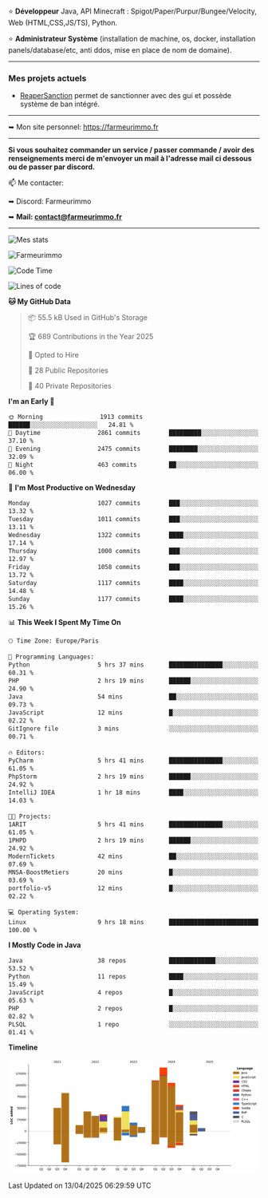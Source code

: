 ⭐ **Développeur** Java, API Minecraft : Spigot/Paper/Purpur/Bungee/Velocity, Web (HTML,CSS,JS/TS), Python.

⭐ **Administrateur Système** (installation de machine, os, docker, installation panels/database/etc, anti ddos, mise en place de nom de domaine).

---

### Mes projets actuels
- [ReaperSanction](https://www.spigotmc.org/resources/reapersanction.89580/) permet de sanctionner avec des gui et possède système de ban intégré.

---

➥ Mon site personnel: https://farmeurimmo.fr

---

**Si vous souhaitez commander un service / passer commande / avoir des renseignements merci de m'envoyer un mail à l'adresse mail ci dessous ou de passer par discord.**

📫 Me contacter:
 
   ➥ Discord: Farmeurimmo
   
   ➥ **Mail: contact@farmeurimmo.fr**

---

![Mes stats](https://github-readme-stats.farmeurimmo.fr/api?username=Farmeurimmo&count_private=true&show_icons=true&theme=radical)

<img src="https://komarev.com/ghpvc/?username=Farmeurimmo" alt="Farmeurimmo" />

<!--START_SECTION:waka-->
![Code Time](http://img.shields.io/badge/Code%20Time-1%2C963%20hrs%2053%20mins-blue)

![Lines of code](https://img.shields.io/badge/From%20Hello%20World%20I%27ve%20Written-829.6%20thousand%20lines%20of%20code-blue)

**🐱 My GitHub Data** 

> 📦 55.5 kB Used in GitHub's Storage 
 > 
> 🏆 689 Contributions in the Year 2025
 > 
> 💼 Opted to Hire
 > 
> 📜 28 Public Repositories 
 > 
> 🔑 40 Private Repositories 
 > 
**I'm an Early 🐤** 

```text
🌞 Morning                1913 commits        ██████░░░░░░░░░░░░░░░░░░░   24.81 % 
🌆 Daytime                2861 commits        █████████░░░░░░░░░░░░░░░░   37.10 % 
🌃 Evening                2475 commits        ████████░░░░░░░░░░░░░░░░░   32.09 % 
🌙 Night                  463 commits         ██░░░░░░░░░░░░░░░░░░░░░░░   06.00 % 
```
📅 **I'm Most Productive on Wednesday** 

```text
Monday                   1027 commits        ███░░░░░░░░░░░░░░░░░░░░░░   13.32 % 
Tuesday                  1011 commits        ███░░░░░░░░░░░░░░░░░░░░░░   13.11 % 
Wednesday                1322 commits        ████░░░░░░░░░░░░░░░░░░░░░   17.14 % 
Thursday                 1000 commits        ███░░░░░░░░░░░░░░░░░░░░░░   12.97 % 
Friday                   1058 commits        ███░░░░░░░░░░░░░░░░░░░░░░   13.72 % 
Saturday                 1117 commits        ████░░░░░░░░░░░░░░░░░░░░░   14.48 % 
Sunday                   1177 commits        ████░░░░░░░░░░░░░░░░░░░░░   15.26 % 
```


📊 **This Week I Spent My Time On** 

```text
🕑︎ Time Zone: Europe/Paris

💬 Programming Languages: 
Python                   5 hrs 37 mins       ███████████████░░░░░░░░░░   60.31 % 
PHP                      2 hrs 19 mins       ██████░░░░░░░░░░░░░░░░░░░   24.90 % 
Java                     54 mins             ██░░░░░░░░░░░░░░░░░░░░░░░   09.73 % 
JavaScript               12 mins             █░░░░░░░░░░░░░░░░░░░░░░░░   02.22 % 
GitIgnore file           3 mins              ░░░░░░░░░░░░░░░░░░░░░░░░░   00.71 % 

🔥 Editors: 
PyCharm                  5 hrs 41 mins       ███████████████░░░░░░░░░░   61.05 % 
PhpStorm                 2 hrs 19 mins       ██████░░░░░░░░░░░░░░░░░░░   24.92 % 
IntelliJ IDEA            1 hr 18 mins        ████░░░░░░░░░░░░░░░░░░░░░   14.03 % 

🐱‍💻 Projects: 
1ARIT                    5 hrs 41 mins       ███████████████░░░░░░░░░░   61.05 % 
1PHPD                    2 hrs 19 mins       ██████░░░░░░░░░░░░░░░░░░░   24.92 % 
ModernTickets            42 mins             ██░░░░░░░░░░░░░░░░░░░░░░░   07.69 % 
MNSA-BoostMetiers        20 mins             █░░░░░░░░░░░░░░░░░░░░░░░░   03.69 % 
portfolio-v5             12 mins             █░░░░░░░░░░░░░░░░░░░░░░░░   02.22 % 

💻 Operating System: 
Linux                    9 hrs 18 mins       █████████████████████████   100.00 % 
```

**I Mostly Code in Java** 

```text
Java                     38 repos            █████████████░░░░░░░░░░░░   53.52 % 
Python                   11 repos            ████░░░░░░░░░░░░░░░░░░░░░   15.49 % 
JavaScript               4 repos             █░░░░░░░░░░░░░░░░░░░░░░░░   05.63 % 
PHP                      2 repos             █░░░░░░░░░░░░░░░░░░░░░░░░   02.82 % 
PLSQL                    1 repo              ░░░░░░░░░░░░░░░░░░░░░░░░░   01.41 % 
```



**Timeline**

![Lines of Code chart](https://raw.githubusercontent.com/Farmeurimmo/Farmeurimmo/main/assets/bar_graph.png)


 Last Updated on 13/04/2025 06:29:59 UTC
<!--END_SECTION:waka-->
